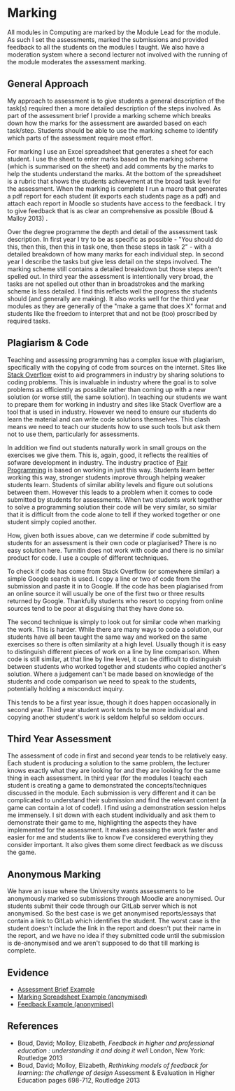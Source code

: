 # Marking

All modules in Computing are marked by the Module Lead for the module. As such I set the assessments, marked the submissions and provided feedback to all the students on the modules I taught. We also have a moderation system where a second lecturer not involved with the running of the module moderates the assessment marking.  

## General Approach

My approach to assessment is to give students a general description of the task(s) required then a more detailed description of the steps involved. As part of the assessment brief I provide a marking scheme which breaks down how the marks for the assessment are awarded based on each task/step. Students should be able to use the marking scheme to identify which parts of the assessment require most effort.  

For marking I use an Excel spreadsheet that generates a sheet for each student. I use the sheet to enter marks based on the marking scheme (which is summarised on the sheet) and add comments by the marks to help the students understand the marks. At the bottom of the spreadsheet is a rubric that shows the students achievement at the broad task level for the assessment. When the marking is complete I run a macro that generates a pdf report for each student (it exports each students page as a pdf) and attach each report in Moodle so students have access to the feedback. I try to give feedback that is as clear an comprehensive as possible (Boud & Malloy 2013)  .

Over the degree programme the depth and detail of the assessment task description. In first year I try to be as specific as possible - "You should do this, then this, then this in task one, then these steps in task 2" - with a detailed breakdown of how many marks for each individual step. In second year I describe the tasks but give less detail on the steps involved. The marking scheme still contains a detailed breakdown but those steps aren't spelled out. In third year the assessment is intentionally very broad, the tasks are not spelled out other than in broadstrokes and the marking scheme is less detailed. I find this reflects well the progress the students should (and generally are making). It also works well for the third year modules as they are generally of the "make a game that does X" format and students like the freedom to interpret that and not be (too) proscribed by required tasks.  

## Plagiarism & Code

Teaching and assessing programming has a complex issue with plagiarism, specifically with the copying of code from sources on the internet. Sites like [Stack Overflow](https://stackoverflow.com/) exist to aid programmers in industry by sharing solutions to coding problems. This is invaluable in industry where the goal is to solve problems as efficiently as possible rather than coming up with a new solution (or worse still, the same solution). In teaching our students we want to prepare them for working in industry and sites like Stack Overflow are a tool that is used in industry. However we need to ensure our students do learn the material and can write code solutions themselves. This clash means we need to teach our students how to use such tools but ask them not to use them, particularly for assessments.  

In addition we find out students naturally work in small groups on the exercises we give them. This is, again, good, it reflects the realities of sofware development in industry. The industry practice of [Pair Programming](https://en.wikipedia.org/wiki/Pair_programming) is based on working in just this way. Students learn better working this way, stronger students improve through helping weaker students learn. Students of similar ability levels and figure out solutions between them. However this leads to a problem when it comes to code submitted by students for assessments. When two students work together to solve a programming solution their code will be very similar, so similar that it is difficult from the code alone to tell if they worked together or one student simply copied another.  

How, given both issues above, can we determine if code submitted by students for an assessment is their own code or plagiarised? There is no easy solution here. Turnitin does not work with code and there is no similar product for code. I use a couple of different techniques.  

To check if code has come from Stack Overflow (or somewhere similar) a simple Google search is used. I copy a line or two of code from the submission and paste it in to Google. If the code has been plagiarised from an online source it will usually be one of the first two or three results returned by Google. Thankfully students who resort to copying from online sources tend to be poor at disguising that they have done so.  

The second technique is simply to look out for similar code when marking the work. This is harder. While there are many ways to code a solution, our students have all been taught the same way and worked on the same exercises so there is often similarity at a high level. Usually though it is easy to distinguish different pieces of work on a line by line comparison. When code is still similar, at that line by line level, it can be difficult to distinguish between students who worked together and students who copied another's solution. Where a judgement can't be made based on knowledge of the students and code comparison we need to speak to the students, potentially holding a misconduct inquiry.  

This tends to be a first year issue, though it does happen occasionally in second year. Third year student work tends to be more individual and copying another student's work is seldom helpful so seldom occurs. 

## Third Year Assessment

The assessment of code in first and second year tends to be relatively easy. Each student is producing a solution to the same problem, the lecturer knows exactly what they are looking for and they are looking for the same thing in each assessment. In third year (for the modules I teach) each student is creating a game to demonstrated the concepts/techniques discussed in the module. Each submission is very different and it can be complicated to understand their submission and find the relevant content (a game can contain a lot of code!). I find using a demonstration session helps me immensely. I sit down with each student individually and ask them to demonstrate their game to me, highlighting the aspects they have implemented for the assessment. It makes assessing the work faster and easier for me and students like to know I've considered everything they consider important. It also gives them some direct feedback as we discuss the game.  

## Anonymous Marking

We have an issue where the University wants assessments to be anonymously marked so submissions through Moodle are anonymised. Our students submit their code through our GitLab server which is not anonymised. So the best case is we get anonymised reports/essays that contain a link to GitLab which identifies the student. The worst case is the student doesn't include the link in the report and doesn't put their name in the report, and we have no idea if they submitted code until the submission is de-anonymised and we aren't supposed to do that till marking is complete.  


## Evidence

* [Assessment Brief Example](../evidence/AssessmentBriefExample.docx)
* [Marking Spreadsheet Example (anonymised)](../evidence/MarksExample.xlsm)
* [Feedback Example (anonymised)](../evidence/FeedbackExample.pdf)

## References

* Boud, David; Molloy, Elizabeth, *Feedback in higher and professional education : understanding it and doing it well* London, New York: Routledge 2013
* Boud, David; Molloy, Elizabeth, *Rethinking models of feedback for learning: the challenge of design* Assessment & Evaluation in Higher Education pages 698-712, Routledge 2013
